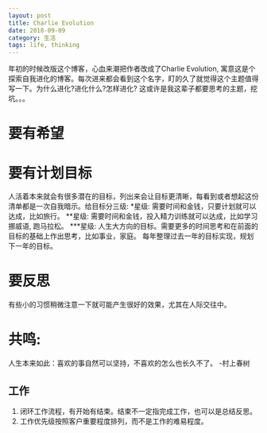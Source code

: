 ```yaml
---
layout: post
title: Charlie Evolution
date: 2018-09-09
category: 生活
tags: life, thinking
---
```

年初的时候改版这个博客，心血来潮把作者改成了Charlie Evolution, 寓意这是个探索自我进化的博客。每次进来都会看到这个名字，盯的久了就觉得这个主题值得写一下。为什么进化?进化什么?怎样进化? 这或许是我这辈子都要思考的主题，挖坑。。。

# 要有希望


# 要有计划目标

人活着本来就会有很多潜在的目标，列出来会让目标更清晰，每看到或者想起这份清单都是一次自我暗示。给目标分三级:
*星级: 需要时间和金钱，只要计划就可以达成，比如旅行。
**星级: 需要时间和金钱，投入精力训练就可以达成，比如学习挪威语, 跑马拉松。
***星级: 人生大方向的目标。需要更多的时间思考和在前面的目标的基础上作出思考，比如事业，家庭。
每年整理过去一年的目标实现，规划下一年的目标。

# 要反思
有些小的习惯稍微注意一下就可能产生很好的效果，尤其在人际交往中。

# 共鸣:
人生本来如此：喜欢的事自然可以坚持，不喜欢的怎么也长久不了。 -村上春树




## 工作

1. 闭环工作流程，有开始有结束。结束不一定指完成工作，也可以是总结反思。
2. 工作优先级按照客户重要程度排列，而不是工作的难易程度。